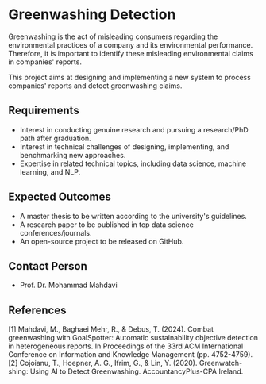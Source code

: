 # Greenwashing Detection
Greenwashing is the act of misleading consumers regarding the environmental practices of a company and its environmental performance. Therefore, it is important to identify these misleading environmental claims in companies' reports.

This project aims at designing and implementing a new system to process companies' reports and detect greenwashing claims.


## Requirements
- Interest in conducting genuine research and pursuing a research/PhD path after graduation.
- Interest in technical challenges of designing, implementing, and benchmarking new approaches.
- Expertise in related technical topics, including data science, machine learning, and NLP.   


## Expected Outcomes 
- A master thesis to be written according to the university's guidelines.
- A research paper to be published in top data science conferences/journals.
- An open-source project to be released on GitHub. 


## Contact Person
- Prof. Dr. Mohammad Mahdavi


## References
[1] Mahdavi, M., Baghaei Mehr, R., & Debus, T. (2024). Combat greenwashing with GoalSpotter: Automatic sustainability objective detection in heterogeneous reports. In Proceedings of the 33rd ACM International Conference on Information and Knowledge Management (pp. 4752-4759).         
[2] Cojoianu, T., Hoepner, A. G., Ifrim, G., & Lin, Y. (2020). Greenwatch-shing: Using AI to Detect Greenwashing. AccountancyPlus-CPA Ireland.